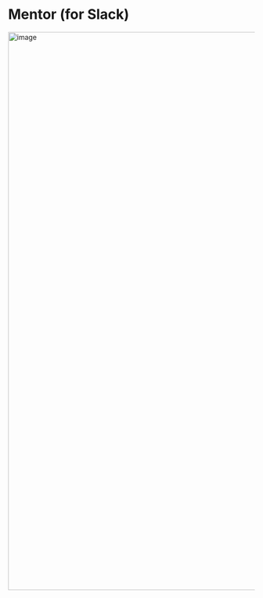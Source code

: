 # Mentor (for Slack)

<img width="1138" alt="image" src="https://user-images.githubusercontent.com/1271197/169831301-bd14075c-09dd-416c-beaa-2ffa12a4fc51.png">
